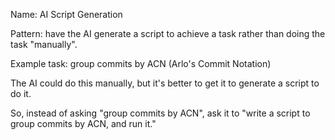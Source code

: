 Name: AI Script Generation

Pattern: have the AI generate a script to achieve a task rather than doing the task "manually".


Example task: group commits by ACN (Arlo's Commit Notation)

The AI could do this manually, but it's better to get it to generate a script to do it.

So, instead of asking "group commits by ACN", ask it to "write a script to group commits by ACN, and run it."

[](another-note.md)